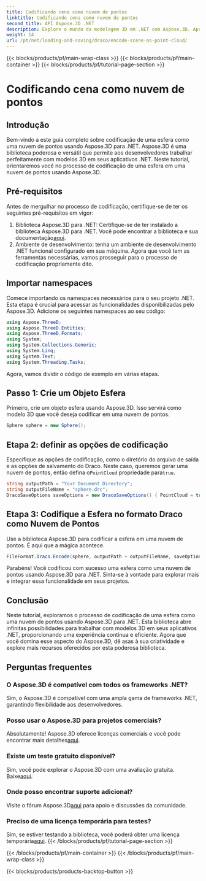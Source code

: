 ```yaml
---
title: Codificando cena como nuvem de pontos
linktitle: Codificando cena como nuvem de pontos
second_title: API Aspose.3D .NET
description: Explore o mundo da modelagem 3D em .NET com Aspose.3D. Aprenda a codificar esferas em nuvens de pontos sem esforço. Liberte a sua criatividade agora!
weight: 14
url: /pt/net/loading-and-saving/draco/encode-scene-as-point-cloud/
---
```


{{< blocks/products/pf/main-wrap-class >}}
{{< blocks/products/pf/main-container >}}
{{< blocks/products/pf/tutorial-page-section >}}

# Codificando cena como nuvem de pontos

## Introdução
Bem-vindo a este guia completo sobre codificação de uma esfera como uma nuvem de pontos usando Aspose.3D para .NET. Aspose.3D é uma biblioteca poderosa e versátil que permite aos desenvolvedores trabalhar perfeitamente com modelos 3D em seus aplicativos .NET. Neste tutorial, orientaremos você no processo de codificação de uma esfera em uma nuvem de pontos usando Aspose.3D.
## Pré-requisitos
Antes de mergulhar no processo de codificação, certifique-se de ter os seguintes pré-requisitos em vigor:
1. Biblioteca Aspose.3D para .NET: Certifique-se de ter instalado a biblioteca Aspose.3D para .NET. Você pode encontrar a biblioteca e sua documentação[aqui](https://reference.aspose.com/3d/net/).
2. Ambiente de desenvolvimento: tenha um ambiente de desenvolvimento .NET funcional configurado em sua máquina.
Agora que você tem as ferramentas necessárias, vamos prosseguir para o processo de codificação propriamente dito.
## Importar namespaces
Comece importando os namespaces necessários para o seu projeto .NET. Esta etapa é crucial para acessar as funcionalidades disponibilizadas pelo Aspose.3D. Adicione os seguintes namespaces ao seu código:
```csharp
using Aspose.ThreeD;
using Aspose.ThreeD.Entities;
using Aspose.ThreeD.Formats;
using System;
using System.Collections.Generic;
using System.Linq;
using System.Text;
using System.Threading.Tasks;
```
Agora, vamos dividir o código de exemplo em várias etapas.
## Passo 1: Crie um Objeto Esfera
Primeiro, crie um objeto esfera usando Aspose.3D. Isso servirá como modelo 3D que você deseja codificar em uma nuvem de pontos.
```csharp
Sphere sphere = new Sphere();
```
## Etapa 2: definir as opções de codificação
 Especifique as opções de codificação, como o diretório do arquivo de saída e as opções de salvamento do Draco. Neste caso, queremos gerar uma nuvem de pontos, então defina o`PointCloud` propriedade para`true`.
```csharp
string outputPath = "Your Document Directory";
string outputFileName = "sphere.drc";
DracoSaveOptions saveOptions = new DracoSaveOptions() { PointCloud = true };
```
## Etapa 3: Codifique a Esfera no formato Draco como Nuvem de Pontos
Use a biblioteca Aspose.3D para codificar a esfera em uma nuvem de pontos. É aqui que a mágica acontece.
```csharp
FileFormat.Draco.Encode(sphere, outputPath + outputFileName, saveOptions);
```
Parabéns! Você codificou com sucesso uma esfera como uma nuvem de pontos usando Aspose.3D para .NET.
Sinta-se à vontade para explorar mais e integrar essa funcionalidade em seus projetos.
## Conclusão
Neste tutorial, exploramos o processo de codificação de uma esfera como uma nuvem de pontos usando Aspose.3D para .NET. Esta biblioteca abre infinitas possibilidades para trabalhar com modelos 3D em seus aplicativos .NET, proporcionando uma experiência contínua e eficiente.
Agora que você domina esse aspecto do Aspose.3D, dê asas à sua criatividade e explore mais recursos oferecidos por esta poderosa biblioteca.
## Perguntas frequentes
### O Aspose.3D é compatível com todos os frameworks .NET?
Sim, o Aspose.3D é compatível com uma ampla gama de frameworks .NET, garantindo flexibilidade aos desenvolvedores.
### Posso usar o Aspose.3D para projetos comerciais?
 Absolutamente! Aspose.3D oferece licenças comerciais e você pode encontrar mais detalhes[aqui](https://purchase.aspose.com/buy).
### Existe um teste gratuito disponível?
Sim, você pode explorar o Aspose.3D com uma avaliação gratuita. Baixe[aqui](https://releases.aspose.com/).
### Onde posso encontrar suporte adicional?
 Visite o fórum Aspose.3D[aqui](https://forum.aspose.com/c/3d/18) para apoio e discussões da comunidade.
### Preciso de uma licença temporária para testes?
 Sim, se estiver testando a biblioteca, você poderá obter uma licença temporária[aqui](https://purchase.aspose.com/temporary-license/).
{{< /blocks/products/pf/tutorial-page-section >}}

{{< /blocks/products/pf/main-container >}}
{{< /blocks/products/pf/main-wrap-class >}}

{{< blocks/products/products-backtop-button >}}
